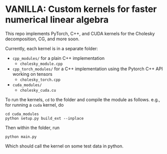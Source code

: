 # VANILLA: Custom kernels for faster numerical linear algebra

This repo implements PyTorch, C++, and CUDA kernels for the Cholesky decomposition, CG, and more soon. 

Currently, each kernel is in a separate folder:
* `cpp_modules/` for a plain C++ implementation
    * `cholesky_module.cpp`
* `cpp_torch_modules/` for a C++ implementation using the Pytorch C++ API working on tensors
    * `cholesky_torch.cpp`
* `cuda_modules/`
    * `cholesky_cuda.cu`

To run the kernels, `cd` to the folder and compile the module as follows. e.g., for running a `cuda` kernel, do
```
cd cuda_modules
python setup.py build_ext --inplace  
```

Then within the folder, run
```
python main.py
```
Which should call the kernel on some test data in python.